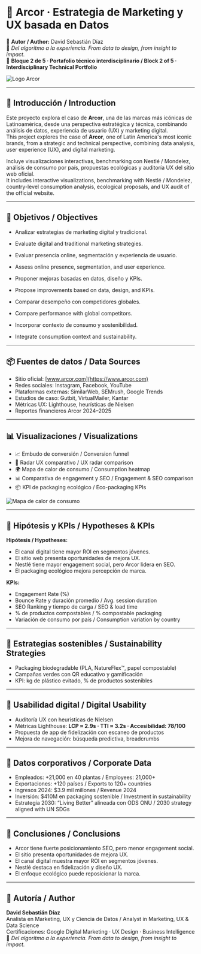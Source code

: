 # 🍬 Arcor · Estrategia de Marketing y UX basada en Datos  
👤 **Autor / Author:** David Sebastián Díaz  
🎯 *Del algoritmo a la experiencia. From data to design, from insight to impact.*  
📘 **Bloque 2 de 5 · Portafolio técnico interdisciplinario / Block 2 of 5 · Interdisciplinary Technical Portfolio**

![Logo Arcor](https://upload.wikimedia.org/wikipedia/commons/4/43/Logo_Arcor.svg)

---

## 🧵 Introducción / Introduction

Este proyecto explora el caso de **Arcor**, una de las marcas más icónicas de Latinoamérica, desde una perspectiva estratégica y técnica, combinando análisis de datos, experiencia de usuario (UX) y marketing digital.  
This project explores the case of **Arcor**, one of Latin America's most iconic brands, from a strategic and technical perspective, combining data analysis, user experience (UX), and digital marketing.

Incluye visualizaciones interactivas, benchmarking con Nestlé / Mondelez, análisis de consumo por país, propuestas ecológicas y auditoría UX del sitio web oficial.  
It includes interactive visualizations, benchmarking with Nestlé / Mondelez, country-level consumption analysis, ecological proposals, and UX audit of the official website.

---

## 🎯 Objetivos / Objectives

- Analizar estrategias de marketing digital y tradicional.  
- Evaluate digital and traditional marketing strategies.

- Evaluar presencia online, segmentación y experiencia de usuario.  
- Assess online presence, segmentation, and user experience.

- Proponer mejoras basadas en datos, diseño y KPIs.  
- Propose improvements based on data, design, and KPIs.

- Comparar desempeño con competidores globales.  
- Compare performance with global competitors.

- Incorporar contexto de consumo y sostenibilidad.  
- Integrate consumption context and sustainability.

---

## 📦 Fuentes de datos / Data Sources

- Sitio oficial: [www.arcor.com](https://www.arcor.com)  
- Redes sociales: Instagram, Facebook, YouTube  
- Plataformas externas: SimilarWeb, SEMrush, Google Trends  
- Estudios de caso: Gutbit, VirtualMailer, Kantar  
- Métricas UX: Lighthouse, heurísticas de Nielsen  
- Reportes financieros Arcor 2024–2025  

---

## 📊 Visualizaciones / Visualizations

- 📈 Embudo de conversión / Conversion funnel  
- 🎯 Radar UX comparativo / UX radar comparison  
- 🌍 Mapa de calor de consumo / Consumption heatmap  
- 📊 Comparativa de engagement y SEO / Engagement & SEO comparison  
- 📦 KPI de packaging ecológico / Eco-packaging KPIs  

![Mapa de calor de consumo](https://upload.wikimedia.org/wikipedia/commons/thumb/7/73/Heatmap.png/640px-Heatmap.png)

---

## 📌 Hipótesis y KPIs / Hypotheses & KPIs

**Hipótesis / Hypotheses:**
- El canal digital tiene mayor ROI en segmentos jóvenes.  
- El sitio web presenta oportunidades de mejora UX.  
- Nestlé tiene mayor engagement social, pero Arcor lidera en SEO.  
- El packaging ecológico mejora percepción de marca.  

**KPIs:**
- Engagement Rate (%)
- Bounce Rate y duración promedio / Avg. session duration  
- SEO Ranking y tiempo de carga / SEO & load time  
- % de productos compostables / % compostable packaging  
- Variación de consumo por país / Consumption variation by country  

---

## 🌱 Estrategias sostenibles / Sustainability Strategies

- Packaging biodegradable (PLA, NatureFlex™, papel compostable)  
- Campañas verdes con QR educativo y gamificación  
- KPI: kg de plástico evitado, % de productos sostenibles  

---

## 🧪 Usabilidad digital / Digital Usability

- Auditoría UX con heurísticas de Nielsen  
- Métricas Lighthouse: **LCP ≈ 2.9s · TTI ≈ 3.2s · Accesibilidad: 78/100**  
- Propuesta de app de fidelización con escaneo de productos  
- Mejora de navegación: búsqueda predictiva, breadcrumbs  

---

## 🏢 Datos corporativos / Corporate Data

- Empleados: +21,000 en 40 plantas / Employees: 21,000+  
- Exportaciones: +120 países / Exports to 120+ countries  
- Ingresos 2024: $3.9 mil millones / Revenue 2024  
- Inversión: $410M en packaging sostenible / Investment in sustainability  
- Estrategia 2030: “Living Better” alineada con ODS ONU / 2030 strategy aligned with UN SDGs  

---

## 📘 Conclusiones / Conclusions

- Arcor tiene fuerte posicionamiento SEO, pero menor engagement social.  
- El sitio presenta oportunidades de mejora UX.  
- El canal digital muestra mayor ROI en segmentos jóvenes.  
- Nestlé destaca en fidelización y diseño UX.  
- El enfoque ecológico puede reposicionar la marca.  

---

## 👤 Autoría / Author

**David Sebastián Díaz**  
Analista en Marketing, UX y Ciencia de Datos / Analyst in Marketing, UX & Data Science  
Certificaciones: Google Digital Marketing · UX Design · Business Intelligence  
📌 *Del algoritmo a la experiencia. From data to design, from insight to impact.*  
